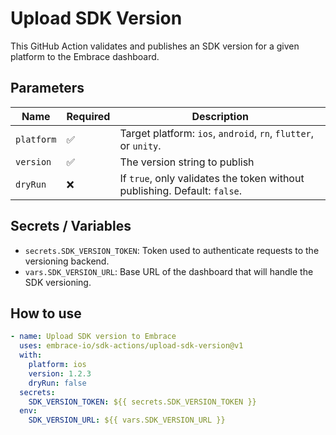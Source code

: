 # Upload SDK Version

This GitHub Action validates and publishes an SDK version for a given platform to the Embrace dashboard.

## Parameters

| Name       | Required | Description                                                                 |
|------------|----------|-----------------------------------------------------------------------------|
| `platform` | ✅       | Target platform: `ios`, `android`, `rn`, `flutter`, or `unity`.             |
| `version`  | ✅       | The version string to publish                                               |
| `dryRun`   | ❌       | If `true`, only validates the token without publishing. Default: `false`.   |

## Secrets / Variables

- `secrets.SDK_VERSION_TOKEN`: Token used to authenticate requests to the versioning backend.
- `vars.SDK_VERSION_URL`: Base URL of the dashboard that will handle the SDK versioning.

## How to use

```yaml
- name: Upload SDK version to Embrace
  uses: embrace-io/sdk-actions/upload-sdk-version@v1
  with:
    platform: ios
    version: 1.2.3
    dryRun: false
  secrets:
    SDK_VERSION_TOKEN: ${{ secrets.SDK_VERSION_TOKEN }}
  env:
    SDK_VERSION_URL: ${{ vars.SDK_VERSION_URL }}
```
